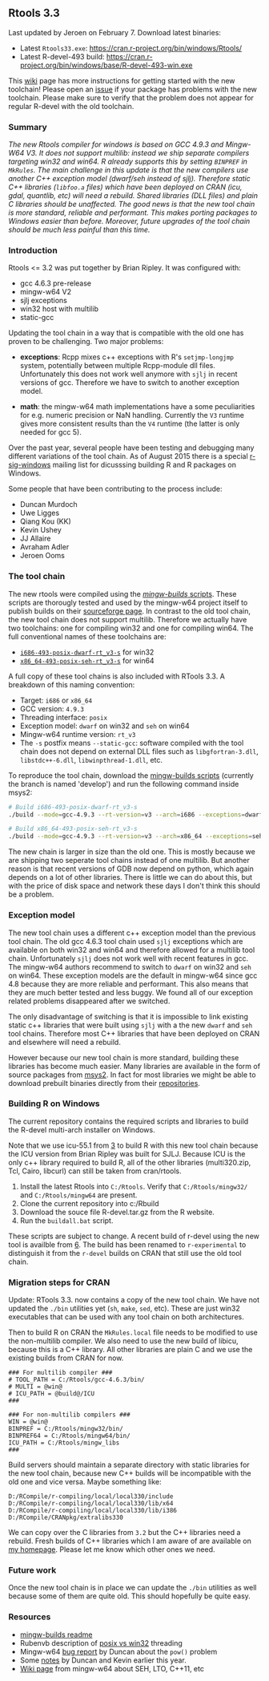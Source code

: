 ## Rtools 3.3

Last updated by Jeroen on February 7. Download latest binaries:

 - Latest `Rtools33.exe`: https://cran.r-project.org/bin/windows/Rtools/
 - Latest R-devel-493 build: https://cran.r-project.org/bin/windows/base/R-devel-493-win.exe

This [wiki](https://github.com/rwinlib/r-base/wiki/Testing-Packages-with-Experimental-R-Devel-Build-for-Windows) page has more instructions for getting started with the new toolchain! Please open an [issue](https://github.com/rwinlib/r-base/issues) if your package has problems with the new toolchain. Please make sure to verify that the problem does not appear for regular R-devel with the old toolchain.

### Summary

_The new Rtools compiler for windows is based on GCC 4.9.3 and Mingw-W64 V3. 
It does not support multilib: instead we ship separate compilers targeting
win32 and win64. R already supports this by setting `BINPREF` in `MkRules`.
The main challenge in this update is that the new compilers use another C++
exception model (dwarf/seh instead of sjlj). Therefore static C++ libraries
(`libfoo.a` files) which have been deployed on CRAN (icu, gdal, quantlib, 
etc) will need a rebuild. Shared libraries (DLL files) and plain C libraries
should be unaffected. The good news is that the new tool chain is more 
standard, reliable and performant. This makes porting packages to Windows 
easier than before. Moreover, future upgrades of the tool chain should be 
much less painful than this time._

### Introduction

Rtools <= 3.2 was put together by Brian Ripley. It was configured with:

 - gcc 4.6.3 pre-release
 - mingw-w64 V2
 - sjlj exceptions
 - win32 host with multilib
 - static-gcc

Updating the tool chain in a way that is compatible with the old one has
proven to be challenging. Two major problems:

 - __exceptions__: Rcpp mixes c++ exceptions with R's `setjmp-longjmp` system,
   potentially between multiple Rcpp-module dll files. Unfortunately this 
   does not work well anymore with `sjlj` in recent versions of gcc. Therefore
   we have to switch to another exception model.

 - __math__: the mingw-w64 math implementations have a some peculiarities 
   for e.g. numeric precision or NaN handling. Currently the `V3` runtime 
   gives more consistent results than the `V4` runtime (the latter is only
   needed for gcc 5).

Over the past year, several people have been testing and debugging many 
different variations of the tool chain. As of August 2015 there is a 
special [r-sig-windows][9] mailing list for dicusssing building R and R packages
on Windows.

[9]: https://stat.ethz.ch/pipermail/r-sig-windows/

Some people that have been contributing to the process include:

 - Duncan Murdoch
 - Uwe Ligges
 - Qiang Kou (KK)
 - Kevin Ushey
 - JJ Allaire
 - Avraham Adler 
 - Jeroen Ooms

### The tool chain

The new rtools were compiled using the [*mingw-builds* scripts][1]. These
scripts are thorougly tested and used by the mingw-w64 project itself to 
publish builds on their [sourceforge page][3]. In contrast to the old tool
chain, the new tool chain does not support multilib. Therefore we actually
have two toolchains: one for compiling win32 and one for compiling win64. 
The full conventional names of these toolchains are:

 - [`i686-493-posix-dwarf-rt_v3-s`](http://www.stat.ucla.edu/~jeroen/mingw-w64/archive/gcc-4.9.3/i686-493-posix-dwarf-rt_v3-s.zip) for win32
 - [`x86_64-493-posix-seh-rt_v3-s`](http://www.stat.ucla.edu/~jeroen/mingw-w64/archive/gcc-4.9.3/x86_64-493-posix-seh-rt_v3-s.zip) for win64

A full copy of these tool chains is also included with RTools 3.3.
A breakdown of this naming convention:

 - Target: `i686` or `x86_64`
 - GCC version: `4.9.3`
 - Threading interface: `posix`
 - Exception model: `dwarf` on win32 and `seh` on win64
 - Mingw-w64 runtime version: `rt_v3`
 - The `-s` postfix means `--static-gcc`: software compiled with the tool 
   chain does not depend on external DLL files such as `libgfortran-3.dll`,
   `libstdc++-6.dll`, `libwinpthread-1.dll`, etc. 

To reproduce the tool chain, download the [mingw-builds scripts][1] 
(currently the branch is named 'develop') and run the following command 
inside msys2:

```sh
# Build i686-493-posix-dwarf-rt_v3-s
./build --mode=gcc-4.9.3 --rt-version=v3 --arch=i686 --exceptions=dwarf --static-gcc --threads=posix --enable-languages=c,c++,fortran,lto 

# Build x86_64-493-posix-seh-rt_v3-s
./build --mode=gcc-4.9.3 --rt-version=v3 --arch=x86_64 --exceptions=seh --static-gcc --threads=posix --enable-languages=c,c++,fortran,lto
```

The new chain is larger in size than the old one. This is mostly because
we are shipping two seperate tool chains instead of one multilib. But
another reason is that recent versions of GDB now depend on python, which
again depends on a lot of other libraries. There is little we can do about
this, but with the price of disk space and network these days I don't think
this should be a problem.

[1]: https://github.com/niXman/mingw-builds/tree/develop
[2]: http://bit.ly/mingw32
[3]: http://bit.ly/mingw64
[4]: http://www.stat.ucla.edu/~jeroen/mingw-w64/archive/gcc-4.9.3/

### Exception model

The new tool chain uses a different c++ exception model than the previous
tool chain. The old gcc 4.6.3 tool chain used `sjlj` exceptions which are 
available on both win32 and win64 and therefore allowed for a multilib
tool chain. Unfortunately `sjlj` does not work well with recent features 
in gcc. The mingw-w64 authors recommend to switch to `dwarf` on win32 and 
`seh` on win64. These exception models are the default in mingw-w64 since 
gcc 4.8 because they are more reliable and performant. This also means that
they are much better tested and less buggy. We found all of our exception
related problems disappeared after we switched.

The only disadvantage of switching is that it is impossible to link existing
static c++ libraries that were built using `sjlj` with a the new `dwarf` and
`seh` tool chains. Therefore most C++ libraries that have been deployed on 
CRAN and elsewhere will need a rebuild.

However because our new tool chain is more standard, building these libraries
has become much easier. Many libraries are available in the form of source
packages from [msys2][5]. In fact for most libraries we might be able to 
download prebuilt binaries directly from their [repositories][6].

[5]: https://github.com/Alexpux/MINGW-packages/
[6]: http://repo.msys2.org/


### Building R on Windows

The current repository contains the required scripts and libraries to build
the R-devel multi-arch installer on Windows.

Note that we use icu-55.1 from [3] to build R with this new tool chain because
the ICU version from Brian Ripley was built for SJLJ. Because ICU is the only 
c++ library required to build R, all of the other libraries (multi320.zip, Tcl,
Cairo, libcurl) can still be taken from cran/rtools.

 1. Install the latest Rtools into `C:/Rtools`. Verify that `C:/Rtools/mingw32/`
    and `C:/Rtools/mingw64` are present. 
 2. Clone the current repository into c:/Rbuild
 3. Download the souce file R-devel.tar.gz from the R website.
 4. Run the `buildall.bat` script.

These scripts are subject to change. A recent build of r-devel using the new
tool is availble from [6]. The build has been renamed to `r-experimental` to
distinguish it from the `r-devel` builds on CRAN that still use the old tool 
chain.

[6]: http://www.stat.ucla.edu/~jeroen/mingw-w64/

### Migration steps for CRAN

Update: RTools 3.3. now contains a copy of the new tool chain. We have not 
updated the `./bin` utilities yet (`sh`, `make`, `sed`, etc). These are just
win32 executables that can be used with any tool chain on both architectures.

Then to build R on CRAN the `MkRules.local` file needs to be modified to use
the non-multilib compiler. We also need to use the new build of libicu, because
this is a C++ library. All other libraries are plain C and we use the existing
builds from CRAN for now.


```make
### For multilib compiler ###
# TOOL_PATH = C:/Rtools/gcc-4.6.3/bin/
# MULTI = @win@
# ICU_PATH = @build@/ICU
###

### For non-multilib compilers ###
WIN = @win@
BINPREF = C:/Rtools/mingw32/bin/
BINPREF64 = C:/Rtools/mingw64/bin/
ICU_PATH = C:/Rtools/mingw_libs
###
```

Build servers should maintain a separate directory with static libraries for the
new tool chain, because new C++ builds will be incompatible with the old one
and vice versa. Maybe something like:

```
D:/RCompile/r-compiling/local/local330/include
D:/RCompile/r-compiling/local/local330/lib/x64
D:/RCompile/r-compiling/local/local330/lib/i386
D:/RCompile/CRANpkg/extralibs330
```

We can copy over the C libraries from `3.2` but the C++ libraries need a 
rebuild. Fresh builds of C++ libraries which I am aware of are available on
[my homepage](http://www.stat.ucla.edu/~jeroen/mingw-w64/libraries/). Please
let me know which other ones we need.

### Future work

Once the new tool chain is in place we can update the `./bin` utilities 
as well because some of them are quite old. This should hopefully be
quite easy.

### Resources

 - [mingw-builds readme](https://github.com/niXman/mingw-builds/tree/develop#readme)
 - Rubenvb description of [posix vs win32](http://stackoverflow.com/a/30390278/318752) threading
 - Mingw-w64 [bug report](https://sourceforge.net/p/mingw-w64/bugs/466/) by Duncan about the `pow()` problem
 - Some [notes](https://github.com/kevinushey/RToolsToolchainUpdate/blob/master/mingwnotes.Rmd) by Duncan and Kevin earlier this year.
 - [Wiki page](http://mingw-w64.org/doku.php/contribute) from mingw-w64 about SEH, LTO, C++11, etc 
